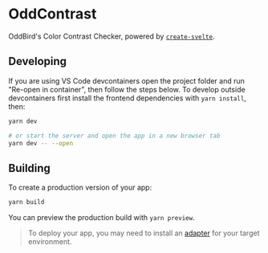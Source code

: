 # OddContrast

OddBird's Color Contrast Checker, powered by
[`create-svelte`](https://github.com/sveltejs/kit/tree/master/packages/create-svelte).

## Developing

If you are using VS Code devcontainers open the project folder and run "Re-open
in container", then follow the steps below. To develop outside devcontainers
first install the frontend dependencies with `yarn install`, then:

```bash
yarn dev

# or start the server and open the app in a new browser tab
yarn dev -- --open
```

## Building

To create a production version of your app:

```bash
yarn build
```

You can preview the production build with `yarn preview`.

> To deploy your app, you may need to install an
> [adapter](https://kit.svelte.dev/docs/adapters) for your target environment.
